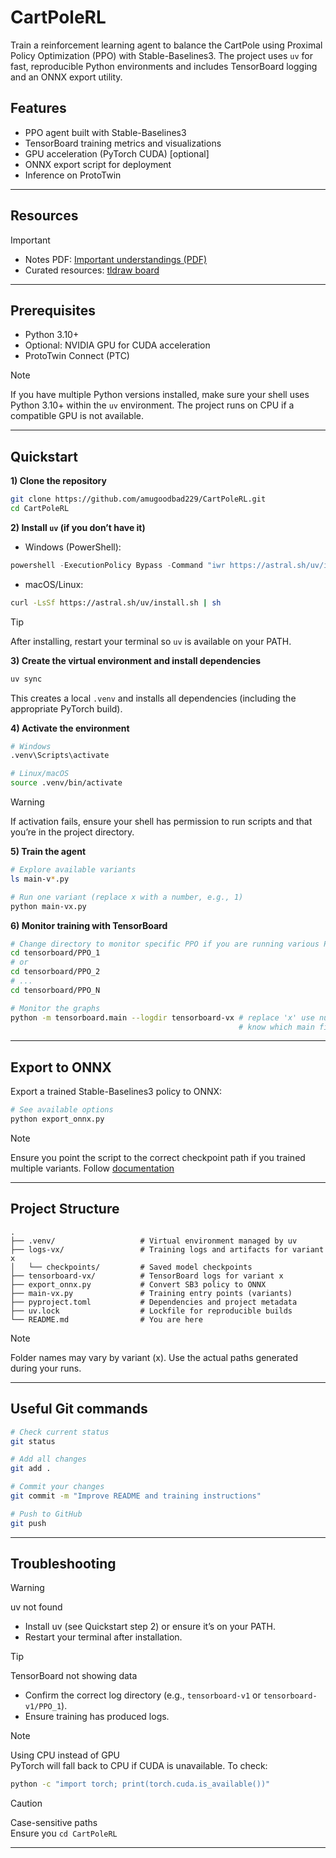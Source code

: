# CartPoleRL

Train a reinforcement learning agent to balance the CartPole using Proximal Policy Optimization (PPO) with Stable-Baselines3. The project uses `uv` for fast, reproducible Python environments and includes TensorBoard logging and an ONNX export utility.

## Features

- PPO agent built with Stable-Baselines3
- TensorBoard training metrics and visualizations
- GPU acceleration (PyTorch CUDA) [optional]
- ONNX export script for deployment
- Inference on ProtoTwin

---
## Resources
> [!IMPORTANT]
> - Notes PDF: [Important understandings (PDF)](https://jumpshare.com/share/5R2Vt26zIvwhY93lSeQS)
> - Curated resources: [tldraw board](https://www.tldraw.com/f/T6oHe2VW4S5P4fRhE0Aqv?d=v-941.3915.2132.1013.0Nu4aCQvq1Lg7bbzkZt0N)
---

## Prerequisites

- Python 3.10+
- Optional: NVIDIA GPU for CUDA acceleration
- ProtoTwin Connect (PTC)
> [!NOTE]
> If you have multiple Python versions installed, make sure your shell uses Python 3.10+ within the `uv` environment.
> The project runs on CPU if a compatible GPU is not available.

---

## Quickstart

**1) Clone the repository**
```bash
git clone https://github.com/amugoodbad229/CartPoleRL.git
cd CartPoleRL 
```

**2) Install `uv` (if you don’t have it)**
- Windows (PowerShell):
```powershell
powershell -ExecutionPolicy Bypass -Command "iwr https://astral.sh/uv/install.ps1 -UseBasicParsing | iex"
```
- macOS/Linux:
```bash
curl -LsSf https://astral.sh/uv/install.sh | sh
```
> [!TIP]
> After installing, restart your terminal so `uv` is available on your PATH.

**3) Create the virtual environment and install dependencies**
```bash
uv sync
```
This creates a local `.venv` and installs all dependencies (including the appropriate PyTorch build).

**4) Activate the environment**
```bash
# Windows
.venv\Scripts\activate

# Linux/macOS
source .venv/bin/activate
```
> [!WARNING]
> If activation fails, ensure your shell has permission to run scripts and that you’re in the project directory.

**5) Train the agent**
```bash
# Explore available variants
ls main-v*.py 

# Run one variant (replace x with a number, e.g., 1)
python main-vx.py
```

**6) Monitor training with TensorBoard**
```bash
# Change directory to monitor specific PPO if you are running various PPO models (optional)
cd tensorboard/PPO_1
# or
cd tensorboard/PPO_2 
# ...
cd tensorboard/PPO_N

# Monitor the graphs
python -m tensorboard.main --logdir tensorboard-vx # replace 'x' use number 0, 1, 2 to 
                                                   # know which main file you re running
```
---
## Export to ONNX

Export a trained Stable-Baselines3 policy to ONNX:
```bash
# See available options
python export_onnx.py
```
> [!NOTE]
> Ensure you point the script to the correct checkpoint path if you trained multiple variants. Follow [documentation](https://stable-baselines3.readthedocs.io/en/master/guide/export.html)
---

## Project Structure

```text
.
├── .venv/                   # Virtual environment managed by uv
├── logs-vx/                 # Training logs and artifacts for variant x
│   └── checkpoints/         # Saved model checkpoints
├── tensorboard-vx/          # TensorBoard logs for variant x
├── export_onnx.py           # Convert SB3 policy to ONNX
├── main-vx.py               # Training entry points (variants)
├── pyproject.toml           # Dependencies and project metadata
├── uv.lock                  # Lockfile for reproducible builds
└── README.md                # You are here
```

> [!NOTE]
> Folder names may vary by variant (x). Use the actual paths generated during your runs.


---

## Useful Git commands

```bash
# Check current status
git status

# Add all changes
git add .

# Commit your changes
git commit -m "Improve README and training instructions"

# Push to GitHub
git push
```

---

## Troubleshooting

> [!WARNING]
> uv not found  
> - Install uv (see Quickstart step 2) or ensure it’s on your PATH.  
> - Restart your terminal after installation.

> [!TIP]
> TensorBoard not showing data  
> - Confirm the correct log directory (e.g., `tensorboard-v1` or `tensorboard-v1/PPO_1`).  
> - Ensure training has produced logs.

> [!NOTE]
> Using CPU instead of GPU  
> PyTorch will fall back to CPU if CUDA is unavailable. To check:
> ```bash
> python -c "import torch; print(torch.cuda.is_available())"
> ```

> [!CAUTION]
> Case-sensitive paths  
> Ensure you `cd CartPoleRL`

---

